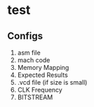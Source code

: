 # test

## Configs

1. asm file
2. mach code
3. Memory Mapping
4. Expected Results
5. .vcd file (if size is small)
6. CLK Frequency
7. BITSTREAM
